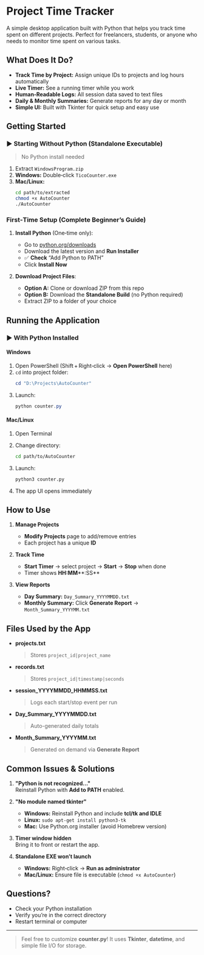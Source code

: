 # Project Time Tracker

A simple desktop application built with Python that helps you track time spent on different projects. Perfect for freelancers, students, or anyone who needs to monitor time spent on various tasks.

## What Does It Do?

- **Track Time by Project:** Assign unique IDs to projects and log hours automatically
- **Live Timer:** See a running timer while you work
- **Human‑Readable Logs:** All session data saved to text files
- **Daily & Monthly Summaries:** Generate reports for any day or month
- **Simple UI:** Built with Tkinter for quick setup and easy use

## Getting Started

### ▶️ Starting Without Python (Standalone Executable)

> No Python install needed

1. Extract `WindowsProgram.zip`
2. **Windows:** Double‑click `TicoCounter.exe`
3. **Mac/Linux:**
   ```bash
   cd path/to/extracted
   chmod +x AutoCounter 
   ./AutoCounter
   ```
   
### First‑Time Setup (Complete Beginner’s Guide)

1. **Install Python** (One‑time only):

   - Go to [python.org/downloads](https://www.python.org/downloads/)
   - Download the latest version and **Run Installer**
   - ✅ **Check** “Add Python to PATH”
   - Click **Install Now**

2. **Download Project Files**:

   - **Option A:** Clone or download ZIP from this repo
   - **Option B:** Download the **Standalone Build** (no Python required)
   - Extract ZIP to a folder of your choice

## Running the Application

### ▶️ With Python Installed

#### Windows

1. Open PowerShell (Shift + Right‑click → **Open PowerShell** here)
2. `cd` into project folder:
   ```powershell
   cd "D:\Projects\AutoCounter"
   ```
3. Launch:
   ```powershell
   python counter.py
   ```

#### Mac/Linux

1. Open Terminal
2. Change directory:
   ```bash
   cd path/to/AutoCounter
   ```
3. Launch:
   ```bash
   python3 counter.py
   ```

4. The app UI opens immediately

## How to Use

1. **Manage Projects**

   - **Modify Projects** page to add/remove entries
   - Each project has a unique **ID**

2. **Track Time**

   - **Start Timer** → select project → **Start** → **Stop** when done
   - Timer shows **HH\:MM****:SS**

3. **View Reports**

   - **Day Summary:** `Day_Summary_YYYYMMDD.txt`
   - **Monthly Summary:** Click **Generate Report** → `Month_Summary_YYYYMM.txt`

## Files Used by the App

- **projects.txt**

  > Stores `project_id|project_name`

- **records.txt**

  > Stores `project_id|timestamp|seconds`

- **session\_YYYYMMDD\_HHMMSS.txt**

  > Logs each start/stop event per run

- **Day\_Summary\_YYYYMMDD.txt**

  > Auto-generated daily totals

- **Month\_Summary\_YYYYMM.txt**

  > Generated on demand via **Generate Report**

## Common Issues & Solutions

1. **"Python is not recognized..."**\
   Reinstall Python with **Add to PATH** enabled.

2. **"No module named tkinter"**

   - **Windows:** Reinstall Python and include **tcl/tk and IDLE**
   - **Linux:** `sudo apt-get install python3-tk`
   - **Mac:** Use Python.org installer (avoid Homebrew version)

3. **Timer window hidden**\
   Bring it to front or restart the app.

4. **Standalone EXE won’t launch**

   - **Windows:** Right‑click → **Run as administrator**
   - **Mac/Linux:** Ensure file is executable (`chmod +x AutoCounter`)

## Questions?

- Check your Python installation
- Verify you’re in the correct directory
- Restart terminal or computer

---

> Feel free to customize **counter.py**! It uses **Tkinter**, **datetime**, and simple file I/O for storage.